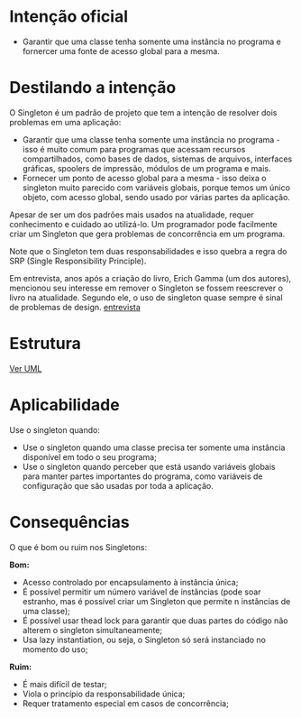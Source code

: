 # Intenção oficial

- Garantir que uma classe tenha somente uma instância no programa e fornercer uma fonte de acesso global para a mesma.

# Destilando a intenção
O Singleton é um padrão de projeto que tem a intenção de resolver dois problemas em uma aplicação:

  - Garantir que uma classe tenha somente uma instância no programa - isso é muito comum para programas que acessam recursos compartilhados, como  bases de dados, sistemas de arquivos, interfaces gráficas, spoolers de impressão, módulos de um programa e mais.
  - Fornecer um ponto de acesso global para a mesma - isso deixa o singleton muito parecido com variáveis globais, porque temos um único objeto, com acesso global, sendo usado por várias partes da aplicação.

Apesar de ser um dos padrões mais usados na atualidade, requer conhecimento e cuidado ao utilizá-lo. Um programador pode facilmente criar um Singleton que gera problemas de concorrência em um programa.

Note que o Singleton tem duas responsabilidades e isso quebra a regra do SRP (Single Responsibility Principle).

Em entrevista, anos após a criação do livro, Erich Gamma (um dos autores), mencionou seu interesse em remover o Singleton se fossem reescrever o livro na atualidade. Segundo ele, o uso de singleton quase sempre é sinal de problemas de design. [entrevista](https://www.informit.com/articles/article.aspx?p=1404056)

# Estrutura
[Ver UML](https://github.com/demarche1/design-patterns-typescript/blob/master/src/creational/singleton/diagrams/Singleton.png)

# Aplicabilidade

Use o singleton quando:
- Use o singleton quando uma classe precisa ter somente uma instância disponível em todo o seu programa;
- Use o singleton quando perceber que está usando variáveis globais para manter partes importantes do programa, como variáveis de configuração que são usadas por toda a aplicação.

# Consequências

O que é bom ou ruim nos Singletons:

<strong>Bom:</strong>

  - Acesso controlado por encapsulamento à instância única;
  - É possível permitir um número variável de instâncias (pode soar estranho, mas é possível criar um Singleton que permite n instâncias de uma classe);
  - É possível usar thead lock para garantir que duas partes do código não alterem o singleton simultaneamente;
  - Usa lazy instantiation, ou seja, o Singleton só será instanciado no momento do uso;

<strong>Ruim:</strong>


  - É mais difícil de testar;
  - Viola o princípio da responsabilidade única;
  - Requer tratamento especial em casos de concorrência;
